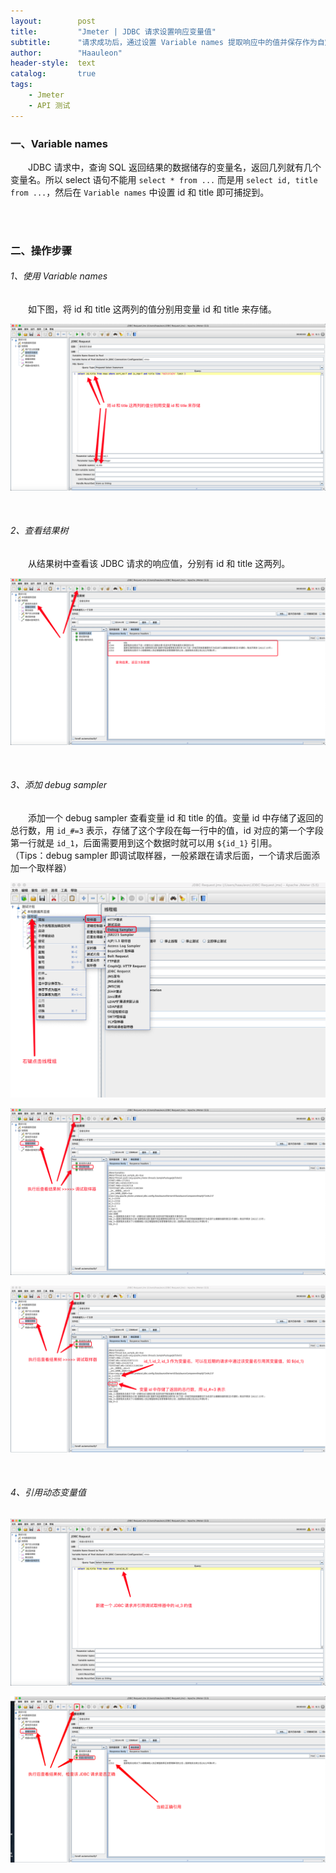 ```yaml
---
layout:        post
title:         "Jmeter | JDBC 请求设置响应变量值"
subtitle:      "请求成功后，通过设置 Variable names 提取响应中的值并保存作为自定义变量来使用"
author:        "Haauleon"
header-style:  text
catalog:       true
tags:
    - Jmeter
    - API 测试
---
```


### 一、Variable names
&emsp;&emsp;JDBC 请求中，查询 SQL 返回结果的数据储存的变量名，返回几列就有几个变量名。所以 select 语句不能用 `select * from ...` 而是用 `select id, title from ...`，然后在 `Variable names` 中设置 id 和 title 即可捕捉到。      

<br>
<br>

### 二、操作步骤
###### 1、使用 Variable names
&emsp;&emsp;如下图，将 id 和 title 这两列的值分别用变量 id 和 title 来存储。     

![](\img\in-post\post-jmeter\2022-07-19-jmeter-params-save-1.png)    

<br>

###### 2、查看结果树
&emsp;&emsp;从结果树中查看该 JDBC 请求的响应值，分别有 id 和 title 这两列。     

![](\img\in-post\post-jmeter\2022-07-19-jmeter-params-save-2.png)  

<br>

###### 3、添加 debug sampler
&emsp;&emsp;添加一个 debug sampler 查看变量 id 和 title 的值。变量 id 中存储了返回的总行数，用 `id_#=3` 表示，存储了这个字段在每一行中的值，id 对应的第一个字段第一行就是 `id_1`，后面需要用到这个数据时就可以用 `${id_1}` 引用。    
（Tips：debug sampler 即调试取样器，一般紧跟在请求后面，一个请求后面添加一个取样器）             
 
![](\img\in-post\post-jmeter\2022-07-19-jmeter-params-save-3.png)       

![](\img\in-post\post-jmeter\2022-07-19-jmeter-params-save-4.png)     

![](\img\in-post\post-jmeter\2022-07-19-jmeter-params-save-5.png)    

<br>

###### 4、引用动态变量值
![](\img\in-post\post-jmeter\2022-07-19-jmeter-params-save-6.png)       

![](\img\in-post\post-jmeter\2022-07-19-jmeter-params-save-7.png)     